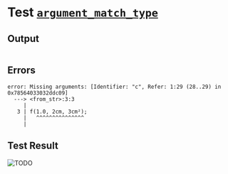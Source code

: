 # Test [`argument_match_type`](../doc/structure/arguments.md#L36)

## Output

```,plain
```

## Errors

```,plain
error: Missing arguments: [Identifier: "c", Refer: 1:29 (28..29) in 0x78564033032ddc09]
  ---> <from_str>:3:3
     |
   3 | f(1.0, 2cm, 3cm²);
     |   ^^^^^^^^^^^^^^^
     |
```

## Test Result

![TODO](../doc/structure/.test/argument_match_type.png)
